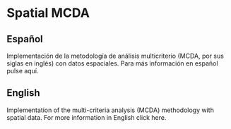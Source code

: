 # Spatial MCDA

## Español
Implementación de la metodología de análisis multicriterio (MCDA, por sus siglas en inglés) con datos espaciales. Para más información en español pulse aquí.

## English
Implementation of the multi-criteria analysis (MCDA) methodology with spatial data. For more information in English click here.

